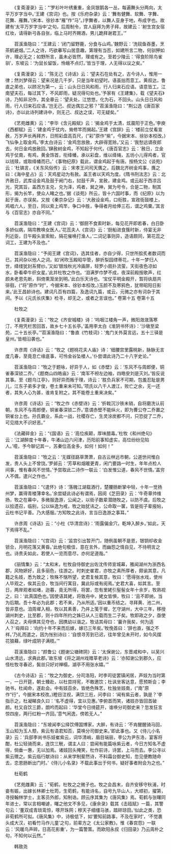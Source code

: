 <!-- { "loadSidebar": true } -->
　　《复斋漫录》云：“‘罗衫叶叶绣重重，金凤银鹅各一丛，每遍舞头分两向，太平万岁字当中。’王建《宫词》也。按《乐府杂录》云：‘舞有健舞、软舞、字舞、花舞、雁舞。’(宋本、徐钞本“雁”作“马”。)字舞者，以舞人亚身于地，布成字也。故建有‘太平万岁字当中’之句。后周制令，宫人庭拜为男子拜，故建云：‘射生宫女宿红妆，请得新弓各自张，临上马时齐赐酒，男儿跪拜谢君王。’”

　　苕溪渔隐曰：“王建云：‘闭门留野鹿，分食与山鸡。’魏野云：‘洗砚鱼吞墨，烹茶鹤避烟。’二人之诗，巧欲摹写山居意趣，第理有当否，如建所言二物，何驯狎如许，理必无之；如野所言，虽未必皆然，理或有之。至若少陵云：‘得食阶除鸟雀驯’，东坡云：‘为鼠长留饭，怜蛾不点灯。’皆当于理，人无得以议之矣。”

　　《复斋漫录》云：“陈无己《诗话》云：‘望夫石在处有之，古今诗人，惟用一律；然刘梦得云：望来况是几千岁，只是当年初望时。语虽拙而意工。黄叔达，鲁直之弟也，以顾况为第一，云：山头日日风和雨，行人归来石应语。语意皆工。江南望夫石，每过其下，不风即雨，疑况得句处也。’予家有《王建集》，载《望夫石》诗，乃知非况作，其全章云：‘望夫处，江悠悠，化为石，不回头。山头日日风和雨，行人归来石应语。’岂无己、叔达偶忘之邪？”苕溪渔隐曰：“荆公选《唐百家诗》，亦以此诗列建诗中，则无己、叔达之误，可无疑矣。”

　　《艺苑雌黄》云：“李华《含元殿赋》云：‘揭金鸡于太清，炫晨阳于正色。’李庾《西都赋》云：‘建金鸡于仗内，耸修竿而揭起。’王建《宫辞》云：‘楼前立仗看宣赦，万岁声长再拜齐，日照彩盘高百尺，(“彩”原作“紫”，今据宋本、徐钞本校改。)飞仙争上取金鸡。’李太白诗云：‘金鸡忽放赦，大辟得宽赊。’又云：‘我愁远谪夜郎去，何日金鸡放赦回。’肆赦树金鸡，不知起于何代，《唐百官志》云：‘赦日，立金鸡于仗南，有鸡，黄金饰首，衔绛幡，承以彩盘，维以绛绳，五坊小儿得鸡者，官以钱赎，或取绛幡而已。’《事物纪原》载此，谓金鸡起于有唐。按杨文公《谈苑》云：‘杜镐言，《关东风俗传》云：宋孝王问司天膺之，后魏北齐树金鸡事，膺之曰：《海中星占》云：天鸡星动为有赦。盖王者以天鸡为度。《隋书刑法志》云：北齐赦日，武库设金鸡及鼓于阙门右，挝鼓千声，宣赦，建金鸡。或云起于西凉吕光，究其旨，盖西方主兑，兑为泽，鸡者，巽之神，巽为号令，合是二物，制其形，揭为长竿，使众人睹之也。’据《谈苑》所云，皆十六国时事，而《纪原》以为起于唐，亦误矣。又按《秦京杂记》云：‘大赦设金鸡，口衔胜，宣政衙鼓楼上，鸡唱六人，至日，同以索上鸡竿，争口中胜，争得者月给俸三石，谓之鸡粟。’其言与《百官志》亦自不同。”

　　苕溪渔隐曰：“王建《宫词》云：‘御厨不食索时新，每见花开即若春，白日卧多娇似病，隔帘教唤女医人。’花蕊夫人《宫词》云：‘厨船进食簇时新，侍宴无非列近臣，日午殿头宣索鲙，隔花催唤打渔人。’二词记事则异，造语颇同，第花蕊之词工，王建为不及也。”

　　苕溪渔隐曰：“予阅王建《宫词》，选其佳者，亦自少得，只世所脍炙者数词而已，其间杂以他人之词，如‘闲吹玉殿昭华管，醉折梨园缥蒂花，十年一梦归人世，绛缕犹封系臂纱。’又如‘银烛秋光冷画屏，轻罗小扇扑流萤，天街夜色凉如水，卧看牵牛织女星。’此并杜牧之作也。‘泪满罗巾梦不成，夜深前殿按歌声，红颜未老恩先断，斜倚熏笼坐到明。’此白乐天诗也。‘宝仗平明金殿开，暂将纨扇共徘徊，(“将”原作“时”，今据宋本、徐钞本校改。)玉颜不及寒鸦色，犹带昭阳日影来。’此王昌龄诗也。建词凡百有四篇，及逸词九篇，或云，元微之亦有词杂于其间。予以《元氏长庆集》检寻，却无之，或者之言误也。”
卷第十五
卷第十五

　　杜牧之

　　《复斋漫录》云：“牧之《齐安城楼》诗：‘呜咽江楼角一声，微阳潋潋落寒汀，不用凭栏苦回首，故乡七十五长亭。’盖用李太白《淮阴书怀诗》：‘沙墩至梁苑，二十五长亭。’”苕溪渔隐曰：“鲁直《竹枝词》：‘鬼门关外莫言远，五十三驿是皇州。’皆相沿袭也。”

　　许彦周《诗话》云：“牧之《题桃花夫人庙》诗：‘细腰宫里露桃新，脉脉无言度几春，至竟息亡缘底事，可怜金谷坠楼人。’仆尝谓此诗乃二十八字史论。”

　　苕溪渔隐曰：“牧之于题咏，好异于人，如《赤壁》云：‘东风不与周郎便，铜雀春深锁二乔。’《题商山四皓庙》云：‘南军不袒左边袖，四皓安刘是灭刘。’皆反说其事。至《题乌江亭》，则好异而叛于理，诗云：‘胜负兵家不可期，包羞忍耻是男儿，江东子弟多才俊，卷土重来未可知。’项氏以八千人渡江，败亡之余，无一还者，其失人心为甚，谁肯复附之，其不能卷土重来决矣。”

　　许彦周《诗话》云：“牧之作《赤壁诗》云：‘折戟沉沙铁未销，自将磨洗认前朝，东风不与周郎便，铜雀春深锁二乔。’意谓赤壁不能纵火，即为曹公夺二乔置之铜雀台上也。孙氏霸业，系此一战，社稷存亡，生灵涂炭都不问，只恐捉了二乔，可见措大不识好恶。”

　　《法藏碎金》云：“《国语》云：‘高位疾颠，厚味腊毒。’杜牧《和州绝句》云：‘江湖醉度十年春，牛渚山边六问津，历阳前事知虚实，高位纷纷见陷人。’噫，予今聊记其一，苏秦位高金多，如何！如何！”

　　苕溪渔隐曰：“牧之云：‘无媒径路草萧萧，自古云林远市朝，公道世间惟白发，贵人头上不曾饶。’罗邺云：‘芳草和烟暖更青，闲门要路一时生，年年点检人间事，惟有春风不世情。’予尝取此二诗作一联云：‘白发惟公道，春风不世情。’盖穷人不偶，遣兴之作也。”

　　苕溪渔隐曰：“《遣怀》诗：‘落魄江湖载酒行，楚腰肠断掌中轻，十年一觉扬州梦，赢得青楼薄幸名。’余尝疑此诗必有谓焉，因阅《芝田录》云：‘牛奇章帅维扬，牧之在幕中，多微服逸游，公闻之，以街子数辈潜随牧之，以防不虞。后牧之以拾遗召，临别，公以纵逸为戒，牧之始犹讳之，公命取一箧，皆是街子辈报帖，云杜书记平善。乃大感服。’方知牧之此诗，言当日逸游之事耳。”

　　许彦周《诗话》云：“小杜《华清宫诗》：‘雨露偏金穴，乾坤入醉乡。’如此，天下焉得不乱。”

　　苕溪渔隐曰：“《宫词》云：‘监宫引出暂开门，随例虽朝不是恩，银钥却收金锁合，月明花落又黄昏。’此绝句极佳，意在言外，而幽怨之情自见，不待明言之也。诗贵夫如此，若使人一览而意尽，亦何足道哉。”

　　《丽情集》云：“太和末，杜牧自侍御史出佐沈传师宣城幕，雅闻湖州为浙西名郡，风物妍好，且多丽色，往游之。时刺史崔君，亦牧之素所厚者，颇谕其意，凡籍之名妓，悉为致之；牧殊不惬所望，史君复候其意，牧曰：‘愿得张水戏，使州人毕观之，俟其云合，牧当间行寓目，冀此际或有阅焉。’史君大喜，如其言。至日，两岸观者如堵，迨暮，竟无所得，将罢，忽有里姥引髽髻女年十余岁，牧熟视之，曰：‘此真国色也。’因使语其姥，将致舟中，姥女皆惧，牧曰：‘且不即纳，当为后期。吾十年必为此郡；若不来，乃从所适。’因以重币结之。寻拜黄、池二州，皆非意也。洎周墀入相，牧以其素善，乃并上笺于墀，乞守湖州，大中三年，移授湖州刺史，比至郡，则十四年所约之姝已从人三载而生二子矣。牧即政之夕，亟使人召之，夫母惧其见夺也，因携幼以谐之。牧诘其母曰：‘曩许我矣，何为适人？’母拜曰：‘向约十年不来而后嫁，嫁已三年矣。’牧俛首曰：‘辞也直，强之不祥。’乃礼而遣之，因为怅别诗曰：‘自恨寻芳到已迟，往年曾见未开时，如今风摆花狼藉，绿叶成阴子满枝。’”

　　苕溪渔隐曰；“颜鲁公《题谢公塘碑阴》云：‘太保谢公，东晋咸和中，以吴兴山水清远，求典此郡。’故东坡《将之湖州戏赠莘老诗》云：‘亦知谢公到郡久，应怪杜牧寻春迟，鬓丝只好对禅榻，湖亭不用张水嬉。’”

　　《古今诗话》云：“牧之为御史，分司洛阳，时李司徒罢镇闲居，声妓为当时第一，一日开筵，朝士臻赴，以杜尝持宪，不敢邀饮；杜讽坐客达意，愿预斯会；李驰书，杜闻命，遂赴会。中有妓百余，皆绝色殊艺，杜独坐妓南，(“南”原作“行”，今据宋本校改。)瞪目注视，满饮三卮，问李曰：‘闻有紫云者，孰是？’李指示之，杜凝睇良久曰：‘名不虚得，宜以见惠。’李俯首而笑，诸妓亦皆回首破颜。杜又自饮三爵，朗吟而起曰：‘华堂今日绮筵开，谁唤分司御史来？忽发狂言惊四座，两行红粉一齐回。’意气闲逸，傍若无人。”

　　苕溪渔隐曰：“东坡闻李公择饮傅国博家，大醉，有诗云：‘不肯醒醒骑马回，玉山知为玉人颓，紫云有语君知否，莫唤分司御史来。’即此事也。又《侍儿小名录》云：‘兵部李尚书乐妓崔紫云，词华清峭，眉目端丽，李公为尹东洛，宴客将酣，杜公轻骑而来，连饮三觥，谓主人曰：尝闻有能篇咏紫云者，今日方知名不虚得，倘垂一惠，无以加焉。诸妓回头掩笑，杜作前诗，诗罢，上马而去。李公寻以紫云赠之。紫云临行献诗曰：从来学制斐然诗，不料霜台御史知，忽见便教随命去，恋恩肠断出门时。’《侍儿小名录》不载此事出于何书，疑好事者附会为之也。”

　　杜荀鹤

　　《艺苑雌黄》云：“荀鹤，杜牧之之微子也。牧之会昌末，自齐安移守秋浦，时妾有娠，出嫁长林卿士杜筠，生荀鹤，有能诗名，自号九华山人，大顺初，擢第，寻授翰林学士，主客员外郎，知制诰。顾云序其集为《唐风集》焉。荀鹤与张曙同年进士，常以言相嘲谑，曙之他文不多见，《康余录》载其《击瓯赋》一篇，其警句云：‘董双成青琐鸾惊，啄开珠网；穆天子细缰马骇，踏碎琼田。’似此之类，恐非荀鹤所可拟。《唐风集》中，诗极低下，如‘要知前路事，不及在家时’，‘不觉裹头成大汉，初看竹马作儿童’之句，前辈方之《太公家教》。惟《春宫怨》一联云：‘风暖鸟声碎，日高花影重’，为一篇警策。而欧阳永叔《归田录》乃云周朴之句，不知何以云然。”

　　韩致尧

